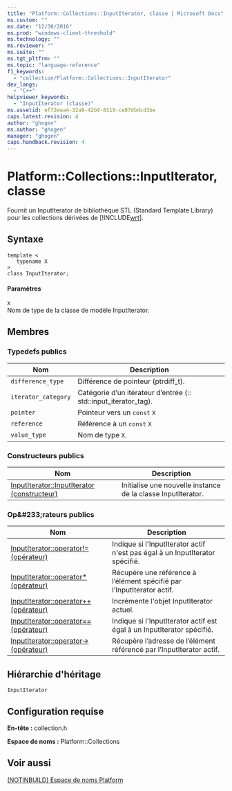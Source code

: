```yaml
---
title: "Platform::Collections::InputIterator, classe | Microsoft Docs"
ms.custom: ""
ms.date: "12/30/2016"
ms.prod: "windows-client-threshold"
ms.technology: ""
ms.reviewer: ""
ms.suite: ""
ms.tgt_pltfrm: ""
ms.topic: "language-reference"
f1_keywords: 
  - "collection/Platform::Collections::InputIterator"
dev_langs: 
  - "C++"
helpviewer_keywords: 
  - "InputIterator (classe)"
ms.assetid: ef72eea4-32a9-42b9-8119-ce87dbdcd3be
caps.latest.revision: 4
author: "ghogen"
ms.author: "ghogen"
manager: "ghogen"
caps.handback.revision: 4
---
```

# Platform::Collections::InputIterator, classe
Fournit un InputIterator de bibliothèque STL \(Standard Template Library\) pour les collections dérivées de [!INCLUDE[wrt](../cppcx/includes/wrt-md.md)].  
  
## Syntaxe  
  
```  
template <  
   typename X  
>  
class InputIterator;  
```  
  
#### Paramètres  
 `X`  
 Nom de type de la classe de modèle InputIterator.  
  
## Membres  
  
### Typedefs publics  
  
|Nom|Description|  
|---------|-----------------|  
|`difference_type`|Différence de pointeur \(ptrdiff\_t\).|  
|`iterator_category`|Catégorie d’un itérateur d’entrée \(:: std::input\_iterator\_tag\).|  
|`pointer`|Pointeur vers un `const` `X`|  
|`reference`|Référence à un `const` `X`|  
|`value_type`|Nom de type `X`.|  
  
### Constructeurs publics  
  
|Nom|Description|  
|---------|-----------------|  
|[InputIterator::InputIterator \(constructeur\)](../cppcx/inputiterator-inputiterator-constructor.md)|Initialise une nouvelle instance de la classe InputIterator.|  
  
### Op&\#233;rateurs publics  
  
|Nom|Description|  
|---------|-----------------|  
|[InputIterator::operator\!\= \(opérateur\)](../cppcx/inputiterator-operator-inequality-operator.md)|Indique si l'InputIterator actif n'est pas égal à un InputIterator spécifié.|  
|[InputIterator::operator\* \(opérateur\)](../cppcx/inputiterator-operator-decrementoperator.md)|Récupère une référence à l’élément spécifié par l’InputIterator actif.|  
|[InputIterator::operator\+\+ \(opérateur\)](../cppcx/inputiterator-operator-increment-operator.md)|Incrémente l'objet InputIterator actuel.|  
|[InputIterator::operator\=\= \(opérateur\)](../cppcx/inputiterator-operator-equality-operator.md)|Indique si l'InputIterator actif est égal à un InputIterator spécifié.|  
|[InputIterator::operator\-\> \(opérateur\)](../cppcx/inputiterator-operator-arrow-operator.md)|Récupère l’adresse de l’élément référencé par l’InputIterator actif.|  
  
## Hiérarchie d'héritage  
 `InputIterator`  
  
## Configuration requise  
 **En\-tête :** collection.h  
  
 **Espace de noms :** Platform::Collections  
  
## Voir aussi  
 [\(NOTINBUILD\) Espace de noms Platform](http://msdn.microsoft.com/fr-fr/f3ce3eab-028c-4204-ba9f-9ab8af17c8c4)